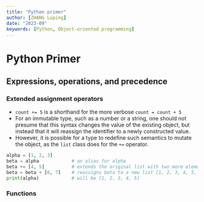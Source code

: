 ```yaml
---
title: "Python primer"
author: [ZHANG Luping]
date: "2023-09"
keywords: [Python, Object-oriented programming]
...
```


# Python Primer

## Expressions, operations, and precedence

### Extended assignment operators

- `count += 5` is a shorthand for the more verbose `count = count + 5`
- For an immutable type, such as a number or a string, one should not presume that this syntax changes the value of the existing object, but instead that it will reassign the identifier to a newly constructed value.
- However, it is possible for a type to redefine such semantics to mutate the object, as the `list` class does for the `+=` operator.

```python
alpha = [1, 2, 3]
beta = alpha            # an alias for alpha
beta += [4, 5]          # extends the original list with two more elements
beta = beta + [6, 7]    # reassigns beta to a new list [1, 2, 3, 4, 5, 6, 7]
print(alpha)            # will be [1, 2, 3, 4, 5]
```

### Functions
